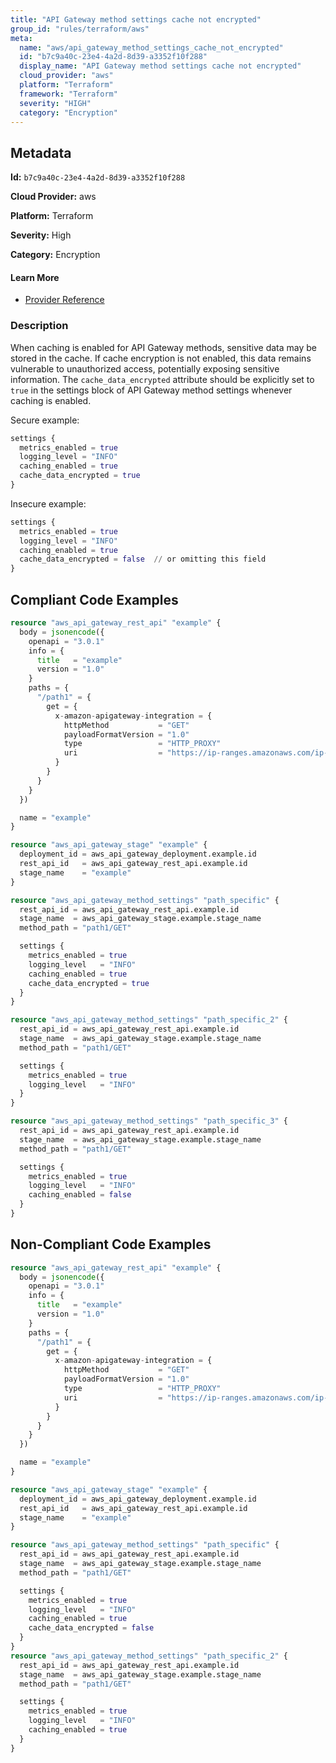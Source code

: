```yaml
---
title: "API Gateway method settings cache not encrypted"
group_id: "rules/terraform/aws"
meta:
  name: "aws/api_gateway_method_settings_cache_not_encrypted"
  id: "b7c9a40c-23e4-4a2d-8d39-a3352f10f288"
  display_name: "API Gateway method settings cache not encrypted"
  cloud_provider: "aws"
  platform: "Terraform"
  framework: "Terraform"
  severity: "HIGH"
  category: "Encryption"
---
```

## Metadata

**Id:** `b7c9a40c-23e4-4a2d-8d39-a3352f10f288`

**Cloud Provider:** aws

**Platform:** Terraform

**Severity:** High

**Category:** Encryption

#### Learn More

 - [Provider Reference](https://registry.terraform.io/providers/hashicorp/aws/latest/docs/resources/api_gateway_method_settings#cache_data_encrypted)

### Description

 When caching is enabled for API Gateway methods, sensitive data may be stored in the cache. If cache encryption is not enabled, this data remains vulnerable to unauthorized access, potentially exposing sensitive information. The `cache_data_encrypted` attribute should be explicitly set to `true` in the settings block of API Gateway method settings whenever caching is enabled.

Secure example:
```terraform
settings {
  metrics_enabled = true
  logging_level = "INFO"
  caching_enabled = true
  cache_data_encrypted = true
}
```

Insecure example:
```terraform
settings {
  metrics_enabled = true
  logging_level = "INFO"
  caching_enabled = true
  cache_data_encrypted = false  // or omitting this field
}
```


## Compliant Code Examples
```terraform
resource "aws_api_gateway_rest_api" "example" {
  body = jsonencode({
    openapi = "3.0.1"
    info = {
      title   = "example"
      version = "1.0"
    }
    paths = {
      "/path1" = {
        get = {
          x-amazon-apigateway-integration = {
            httpMethod           = "GET"
            payloadFormatVersion = "1.0"
            type                 = "HTTP_PROXY"
            uri                  = "https://ip-ranges.amazonaws.com/ip-ranges.json"
          }
        }
      }
    }
  })

  name = "example"
}

resource "aws_api_gateway_stage" "example" {
  deployment_id = aws_api_gateway_deployment.example.id
  rest_api_id   = aws_api_gateway_rest_api.example.id
  stage_name    = "example"
}

resource "aws_api_gateway_method_settings" "path_specific" {
  rest_api_id = aws_api_gateway_rest_api.example.id
  stage_name  = aws_api_gateway_stage.example.stage_name
  method_path = "path1/GET"

  settings {
    metrics_enabled = true
    logging_level   = "INFO"
    caching_enabled = true
    cache_data_encrypted = true
  }
}

resource "aws_api_gateway_method_settings" "path_specific_2" {
  rest_api_id = aws_api_gateway_rest_api.example.id
  stage_name  = aws_api_gateway_stage.example.stage_name
  method_path = "path1/GET"

  settings {
    metrics_enabled = true
    logging_level   = "INFO"
  }
}

resource "aws_api_gateway_method_settings" "path_specific_3" {
  rest_api_id = aws_api_gateway_rest_api.example.id
  stage_name  = aws_api_gateway_stage.example.stage_name
  method_path = "path1/GET"

  settings {
    metrics_enabled = true
    logging_level   = "INFO"
    caching_enabled = false
  }
}

```
## Non-Compliant Code Examples
```terraform
resource "aws_api_gateway_rest_api" "example" {
  body = jsonencode({
    openapi = "3.0.1"
    info = {
      title   = "example"
      version = "1.0"
    }
    paths = {
      "/path1" = {
        get = {
          x-amazon-apigateway-integration = {
            httpMethod           = "GET"
            payloadFormatVersion = "1.0"
            type                 = "HTTP_PROXY"
            uri                  = "https://ip-ranges.amazonaws.com/ip-ranges.json"
          }
        }
      }
    }
  })

  name = "example"
}

resource "aws_api_gateway_stage" "example" {
  deployment_id = aws_api_gateway_deployment.example.id
  rest_api_id   = aws_api_gateway_rest_api.example.id
  stage_name    = "example"
}

resource "aws_api_gateway_method_settings" "path_specific" {
  rest_api_id = aws_api_gateway_rest_api.example.id
  stage_name  = aws_api_gateway_stage.example.stage_name
  method_path = "path1/GET"

  settings {
    metrics_enabled = true
    logging_level   = "INFO"
    caching_enabled = true
    cache_data_encrypted = false
  }
}
resource "aws_api_gateway_method_settings" "path_specific_2" {
  rest_api_id = aws_api_gateway_rest_api.example.id
  stage_name  = aws_api_gateway_stage.example.stage_name
  method_path = "path1/GET"

  settings {
    metrics_enabled = true
    logging_level   = "INFO"
    caching_enabled = true
  }
}

```